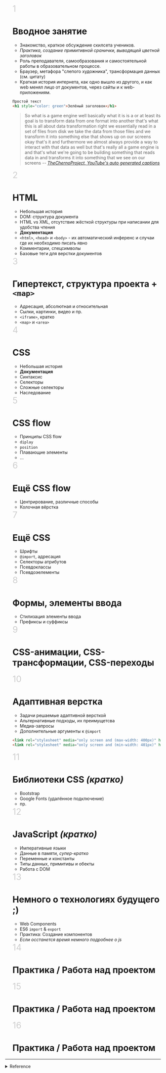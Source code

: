 <style>
/* auto numbering with li*/
.lesson-list {
  list-style: none;
  counter-reset: li;
}
.lesson-list > li {
  counter-increment: li;
}
.lesson-list > li::before {
  content: counter(li);
  opacity: .2;
  font-size: 2em;
}
</style>

<ol class="lesson-list">

<li>

# Вводное занятие
- Знакомство, краткое обсуждение скилсета учеников.
- _Практика, создание примитивной сранички, выводящей цветной заголовок_
- Роль преподавателя, самообразования и самостоятельной работы в образовательном процессе.
- Браузер, метафора "слепого художника", трансформация данных (см. цитату)
- Краткая история интернета, как одно вышло из другого, и как web менял лицо от документов, через сайты и к web-приложениям.

```html
Простой текст
<h1 style="color: green">Зелёный заголовок</h1>
```

> So what is a game engine well basically what it is is a or at least its goal is to transform data from one format into another that's what this is all about data transformation right we essentially read in a set of files from disk we take the data from those files and we transform it into something else that shows up on our screens okay that's it and furthermore we almost always provide a way to interact with that data as well but that's really all a game engine is and that's what we're going to be building something that reads data in and transforms it into something that we see on our screens
> -- [*TheChernoProject, YouTube's auto generated captions*](https://www.youtube.com/watch?v=vtWdgtMo1T4&index=2&list=PLlrATfBNZ98dC-V-N3m0Go4deliWHPFwT)

<li>

# HTML
- Небольшая история
- DOM: структура документа
- HTML vs XML, отсутствие жёсткой структуры при написании для удобства чтения
- **Документация**
- `<html>`, `<head>` и `<body>` - их автоматический инференс и случаи где их необходимо писать явно
- Комментарии, спецсимволы
- Базовые теги для верстки документов

<li>

# Гипертекст, структура проекта + `<map>`
- Адресация, абсолютная и относительная
- Сылки, картинки, видео и пр.
- `<iframe>`, кратко
- `<map>` и `<area>`

<li>

# CSS
- Небольшая история
- **Документация**
- Синтаксис
- Селекторы
- Сложные селекторы
- Наследование

<li>

# CSS flow
- Принципы CSS flow
- `diplay`
- `position`
- Плавающие элементы
- ...

<li>

# Ещё CSS flow
- Центрирование, различные способы
- Колочная вёрстка

<li>

# Ещё CSS
- Шрифты
- `@import`, адресация
- Cелекторы атрибутов
- Псевдоклассы
- Псевдоэелементы

<li>

# Формы, элементы ввода
- Стилизация элементы ввода
- Префиксы и суффиксы

<li>

# CSS-анимации, CSS-трансформации, CSS-переходы

<li>

# Адаптивная верстка
- Задачи решаемые адаптивной версткой
- Альтернативные подходы, их преимущетсва
- Медиа-запросы
- Дополнительные аргументы к `@import`

```html
<link rel="stylesheet" media="only screen and (max-width: 400px)" href="mobile.css" />
<link rel="stylesheet" media="only screen and (min-width: 401px)" href="desktop.css" />
```

<li>

# Библиотеки CSS *(кратко)*
- Bootstrap
- Google Fonts (удалённое подключение)
- пр.

<li>

# JavaScript *(кратко)*
- Императивные языки
- Данные в памяти, *супер-кратко*
- Переменные и константы
- Типы данных, примитивы и обекты
- Работа с DOM

<li>

# Немного о технологиях будущего ;)
- Web Components
- ES6 `import` & `export`
- Практика: Создание компонентов
- *Если осстанется время немного подробнее о js*

<li>

# Практика / Работа над проектом

<li>

# Практика / Работа над проектом

<li>

# Практика / Работа над проектом



</ol>

<hr>
<details> <summary>Reference</summary>

## Верстка. Программа рассчитана на 2 месяца, или на 16 занятий

Номер занятия
Что будет на уроке

### 1

**Теория**: Что представляет собой веб-страница; виды сайтов; процесс разработки сайта; структура DOM что такое гипертекст, теги и атрибуты; подготовка рабочей среды; структура HTML-документа; основные теги оформления текста; простой пример HTML-странички; горячие клавиши; использование консоли разработчика; изменение шрифта(цвет, размер, направление). Описание вообще всего что есть в мире верстки

**Практика**: создать простую страницу, вывести «привет мир!» 

### 2

**Теория**: Спецсимволы; комментарии в HTML; гиперссылки; типы изображений для web; загрузка изображений на страницу; списки, формы и их элементы;

**Практика**: Создать страницу, загрузить несколько картинок, создать несколько списков, сделать ссылки на другие страницы, и якорные ссылки, сделать navbar

### 3

**Теория**: Что такое CSS; синтаксис CSS; способы объявления CSS; селекторы (id, class, tag); селекторы атрибутов.; основные свойства стилей; вложенность; наследование и группирование свойств; проверка подключения файла стилей, самые распространенные стили

**Практика**: раскрасить и облагородить созданные формы, списки из дня 2. Добавить фоны

### 4

**Теория**: Позиционирование css, плавающие элементы, для успевающих, блочные и строчные элементы

**Практика**: скомпоновать элементы несколькими способами. Очень много времени уйдет на это. 

### 5

**Теория**: Введение в бутстрап, подключение, описание основных , введение в сторонние бибилиотеки и правила пользования ими. Рассказ про сетку бутстрапа, флекс, грид 

**Практика**: Создание той же страницы на стандартных стилях бутстрапа

### 6

**Теория**: Рассказ более подробный про бутстрап функциональных возможностей, navbar, slider, inputs

**Практика**: Создание блоков при помощи данных технологий

### 7

**Теория**: bootstrap, slider, input group, pagination, themes, modal рассказать как работать правильно с библиотеками. 

**Практика**: Создание той же страницы на стандартных стилях бутстрапа

### 8

**Теория**: начало работы с javascript, синтаксис; структура кода; внешние скрипты и порядок их исполнения; переменные и типы данных; Hello world; современные стандарты, работа с DOM, введение в DOM

**Практика**: изменение css-кода при помощи js, создание анимации при помощи js, алерты, console.log, работа с консолью в браузере.

### 9
**Теория**: jquery введение, основная идея библиотек, методы, манипуляции DOM, анимация jquery, события и селекторы. Работа со сторонними готовыми решениями

**Практика**: переписывание кода с чистого js на jquery. Начало работы с готовым решением

### 10
**Теория**: Работа с готовым решением, интеграция слайдера, интеграция решения с табами.

**Практика**: Работа с готовым решением, интеграция слайдера, интеграция решения с табами.

### 11
**Теория**: Адаптивная верстка, что такое и зачем нужно. Медиа-запросы.

**Практика**: созданное решение необходимо привести к адаптивности. 

### 12
**Теория**: Адаптивная верстка, что такое и зачем нужно. Медиа-запросы.

**Практика**: созданное решение необходимо привести к адаптивности.

### 13
**Теория**: работа с фш/фигмой, CSS-анимации, CSS-трансформации, CSS-переходы, псевдоклассы, флекс

**Практика**: начало верстки с псд, создание анимации, 

### 14
**Теория**: Продолжение верстки с фш

**Практика**: продолжение верстки

### 15
**Теория**: Продолжение верстки с фш

**Практика**: продолжение верстки

### 16
Помощь с проектом

</details>